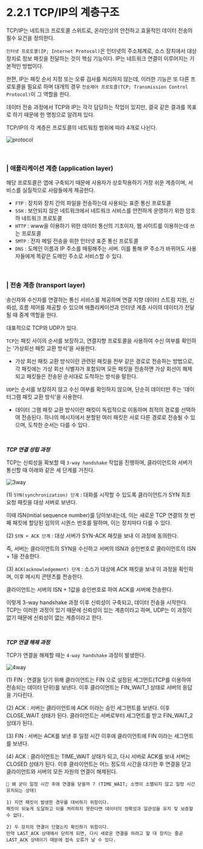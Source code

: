 # 2.2.1 TCP/IP의 계층구조

TCP/IP는 네트워크 프로토콜 스위트로, 온라인상의 안전하고 효울적인 데이터 전송의 필수 요건을 정의한다.

`인터넷 프로토콜(IP; Internet Protocol)`은 인터넷의 주소체계로, 소스 장치에서 대상 장치로 정보 패킷을 전달하는 것이 핵심 기능이다. IP는 네트워크 연결이 이루어지는 기본적인 방법이다.

한편, IP는 패킷 순서 지정 또는 오류 검사를 처리하지 않는데, 이러한 기능은 또 다른 프로토콜을 필요로 하며 대개의 경우 `전송제어 프로토콜(TCP; Transmission Control Protocol)`이 그 역할을 한다.

데이터 전송 과정에서 TCP와 IP는 각각 담당하는 작업이 있지만, 결국 같은 결과를 목표로 하기 때문에 한 명칭으로 알려져 있다.

TCP/IP의 각 계층은 프로토콜의 네트워킹 범위에 따라 4개로 나뉜다.

![protocol](../../assets/2.2.1/tcpip.png)

<br />

### | 애플리케이션 계층 (application layer)

해당 프로토콜은 앱에 구축되기 때문에 사용자가 상호작용하기 가장 쉬운 계층이며, 서비스를 실질적으로 사람들에게 제공한다.

- `FTP` : 장치와 장치 간의 파일을 전송하는데 사용되는 표준 통신 프로토콜
- `SSH` : 보안되지 않은 네트워크에서 네트워크 서비스를 안전하게 운영하기 위한 암호하 네트워크 프로토콜
- `HTTP` : www을 이용하기 위한 데이터 통신의 기초이자, 웹 사이트를 이용하는데 쓰는 프로토콜
- `SMTP` : 전자 메일 전송을 위한 인터넷 표준 통신 프로토콜
- `DNS` : 도메인 이름과 IP 주소를 매핑해주는 서버. 이를 통해 IP 주소가 바뀌어도 사용자들에게 똑같은 도메인 주소로 서비스할 수 있다.

<br />

### | 전송 계층 (transport layer)

송신자와 수신자를 연결하는 통신 서비스를 제공하며 연결 지향 데이터 스트림 지원, 신뢰성, 흐름 제어를 제공할 수 있으며 애플리케이션과 인터넷 계층 사이의 데이터가 전달될 때 중계 역할을 한다.

대표적으로 TCP와 UDP가 있다.

`TCP`는 패킷 사이의 순서를 보장하고, 연결지향 프로토콜을 사용하여 수신 여부를 확인하는 '가상회선 패킷 교환 방식'을 사용한다.

- 가상 회선 패킷 교환 방식이란 관련된 패킷을 전부 같은 경로로 전송하는 방법으로, 각 패킷에는 가상 회선 식별자가 포함되며 모든 패킷을 전송하면 가상 회선이 해제되고 패킷들은 전송된 순서대로 도착하는 방식을 말한다.

`UDP`는 순서를 보장하지 않고 수신 여부를 확인하지 않으며, 단순히 데이터만 주는 '데이터그램 패킷 교환 방식'을 사용한다.

- 데이터 그램 패킷 교환 방식이란 패킷이 독립적으로 이동하며 최적의 경로를 선택하여 전송된다. 하나의 메시지에서 분할된 여러 패킷은 서로 다른 경로로 전송될 수 있으며, 도착한 순서는 다를 수 있다.

<br />

<b> _TCP 연결 성립 과정_ </b>

TCP는 신뢰성을 확보할 때 `3-way handshake` 작업을 진행하며, 클라이언트와 서버가 통신할 때 아래와 같은 세 단계를 거친다.

![3way](../../assets/2.2.1/3way.jpeg)

(1) `SYN(synchronization) 단계` : 대화를 시작할 수 있도록 클라이언트가 SYN 최초 요청 패킷을 대상 서버로 보낸다.

이때 ISN(initial sequence number)를 담아보내는데, 이는 새로운 TCP 연결의 첫 번째 패킷에 할당된 임의의 시퀀스 번호를 말하며, 이는 장치마다 다를 수 있다.

(2) `SYN + ACK 단계` : 대상 서버가 SYN-ACK 패킷을 보내 이 과정에 동의한다.

즉, 서버는 클라이언트의 SYN을 수신하고 서버의 ISN과 승인번호로 클라이언트의 ISN + 1을 전송한다.

(3) `ACK(acknowledgement) 단계` : 소스가 대상에 ACK 패킷을 보내 이 과정을 확인하며, 이후 메시지 콘텐츠를 전송한다.

클라이언트는 서버의 ISN + 1값을 승인번호로 하여 ACK를 서버에 전송한다.

이렇게 3-way handshake 과정 이후 신뢰성이 구축되고, 데이터 전송을 시작한다. TCP는 이러한 과정이 있기 때문에 신뢰성이 있는 계층이라고 하며, UDP는 이 과정이 없기 때문에 신뢰성이 없는 계층이라고 한다.

<br />

<b> _TCP 연결 해제 과정_ </b>

TCP가 연결을 해제할 때는 `4-way handshake` 과정이 발생한다.

![4way](../../assets/2.2.1/4way.jpeg)

(1) FIN : 연결을 닫기 위해 클라이언트는 FIN 으로 설정된 세그먼트(TCP를 이용하여 전송되는 데이터 단위)를 보낸다. 이후 클라이언트는 FIN_WAIT_1 상태로 서버의 응답을 기다린다.

(2) ACK : 서버는 클라이언트에 ACK 이라는 승인 세그먼트를 보낸다. 이후 CLOSE_WAIT 상태가 된다. 클라이언트는 서버로부터 세그먼트를 받고 FIN_WAIT_2 상태가 된다.

(3) FIN : 서버는 ACK를 보낸 후 일정 시간 이후에 클라이언트에 FIN 이라는 세그먼트를 보낸다.

(4) ACK : 클라이언트는 TIME_WAIT 상태가 되고, 다시 서버로 ACK를 보내 서버는 CLOSED 상태가 된다. 이후 클라이언트는 어느 정도의 시간을 대기한 후 연결을 닫고 클라이언트와 서버의 모든 자원의 연결이 해제된다.

```
🍒 왜 굳이 일정 시간 후에 연결을 닫을까 ? (TIME_WAIT; 소켓이 소멸되지 않고 일정 시간 유지되는 상태)

1) 지연 패킷이 발생한 경우를 대비하기 위함이다.
패킷이 뒤늦게 도달하고 이를 처리하지 못한다면 데이터의 정확성과 일관성을 유지 및 보증할 수 없다.

2) 두 장치의 연결이 단혔는지 확인하기 위함이다.
만약 LAST_ACK 상태에서 닫히게 되면, 다시 새로운 연결을 하려고 할 대 장치는 줄곧 LAST_ACK 상태이기 때문에 접속 오류가 날 수 있다.
```
